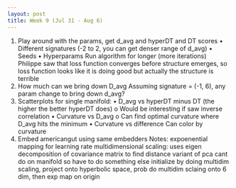 ```yaml
---
layout: post
title: Week 9 (Jul 31 - Aug 6)
---
```



1. Play around with the params, get d_avg and hyperDT and DT scores
•	Different signatures (-2 to 2, you can get denser range of d_avg)
•	Seeds 
•	Hyperparams 
Run algorithm for longer (more iterations)
Philippe saw that loss function converges before structure emerges, so loss function looks like it is doing good but actually the structure is terrible
2. How much can we bring down D_avg
Assuming signature = (-1, 6), any param change to bring down d_avg?
3. Scatterplots for single manifold: 
•	D_avg vs hyperDT minus DT (the higher the better hyperDT does)
o	Would be interesting if saw inverse correlation
•	Curvature vs D_avg
o	Can find optimal curvature where D_avg hits the minimum
•	Curvature vs difference
Can color by curvature 
4. Embed americangut using same embedders 
Notes: expoenential mapping for learning rate 
multidimensional scaling: uses eigen decomposition of covariance matrix to find distance 
    variant of pca 
    cant do on manifold so have to do something else 
initialize by doing multidim scaling, project onto hyperbolic space, prob do multidim sclaing onto 6 dim, then exp map on origin 